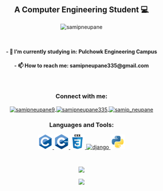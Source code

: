 <h2 align="center">
  A Computer Engineering Student 💻
</h2>

<p align="center"> 
  <img src="https://komarev.com/ghpvc/?username=samipneupane&label=Profile%20views&color=0e75b6&style=flat" alt="samipneupane"> 
</p>
<br>

 <h4 align="center">
  - 🔭 I’m currently studying in: Pulchowk Engineering Campus
</h4>

<h4 align="center">
  - 📫 How to reach me: samipneupane335@gmail.com
</h4>
<br>

<h3 align="center">
  Connect with me:
</h3>
<p align="center">
<a href="https://twitter.com/samipneupane9" target="blank">
  <img align="center" src="https://raw.githubusercontent.com/rahuldkjain/github-profile-readme-generator/master/src/images/icons/Social/twitter.svg" alt="samipneupane9" height="30" width="40">
  </a>
<a href="https://fb.com/samipneupane335" target="blank">
  <img align="center" src="https://raw.githubusercontent.com/rahuldkjain/github-profile-readme-generator/master/src/images/icons/Social/facebook.svg" alt="samipneupane335" height="30" width="40">
  </a>
<a href="https://instagram.com/samip_neupane" target="blank">
  <img align="center" src="https://raw.githubusercontent.com/rahuldkjain/github-profile-readme-generator/master/src/images/icons/Social/instagram.svg" alt="samip_neupane" height="30" width="40">
  </a>
</p>

<h3 align="center">
  Languages and Tools:
</h3>
<p align="center">
  <a href="https://www.cprogramming.com/" target="_blank" rel="noreferrer">
    <img src="https://raw.githubusercontent.com/devicons/devicon/master/icons/c/c-original.svg" alt="c" width="40" height="40">
  </a>
  <a href="https://www.w3schools.com/cpp/" target="_blank" rel="noreferrer">
    <img src="https://raw.githubusercontent.com/devicons/devicon/master/icons/cplusplus/cplusplus-original.svg" alt="cplusplus" width="40" height="40">
  </a>
  <a href="https://www.w3schools.com/css/" target="_blank" rel="noreferrer">
    <img src="https://raw.githubusercontent.com/devicons/devicon/master/icons/css3/css3-original-wordmark.svg" alt="css3" width="40" height="40">
  </a>
  <a href="https://www.djangoproject.com/" target="_blank" rel="noreferrer">
    <img src="https://cdn.worldvectorlogo.com/logos/django.svg" alt="django" width="40" height="40">
  </a>
  <a href="https://www.python.org" target="_blank" rel="noreferrer">
    <img src="https://raw.githubusercontent.com/devicons/devicon/master/icons/python/python-original.svg" alt="python" width="40" height="40">
  </a>
</p>
<br>

<p align="center">
  <img src="https://github-readme-streak-stats.herokuapp.com/?user=samipneupane&theme=blueberry&hide_border=true">
</p>

<p align="center">
  <img src="https://github-readme-stats.vercel.app/api?username=samipneupane&theme=blueberry&show_icons=true&hide_border=true&count_private=true">
</p>
